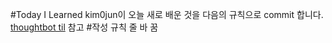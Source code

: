 #Today I Learned
kim0jun이 오늘 새로 배운 것을 다음의 규칙으로 commit 합니다. [thoughtbot til](https://github.com/thoughtbot/til) 참고
#작성 규칙
줄
바
꿈
